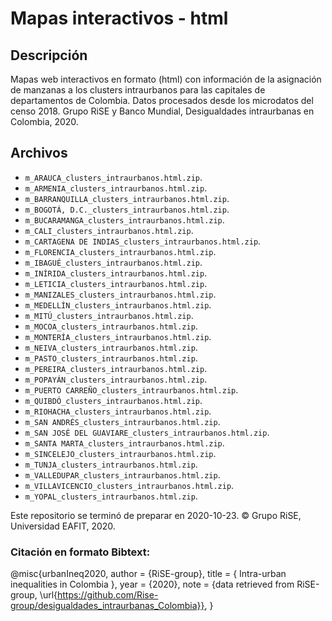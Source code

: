 # Mapas interactivos - html

## Descripción 
Mapas web interactivos en formato (html) con información de la asignación de manzanas a los clusters intraurbanos para las capitales de departamentos de Colombia. Datos procesados desde los microdatos del censo 2018. Grupo RiSE y Banco Mundial, Desigualdades intraurbanas en Colombia, 2020.

## Archivos
- `m_ARAUCA_clusters_intraurbanos.html.zip`.  
- `m_ARMENIA_clusters_intraurbanos.html.zip`.  
- `m_BARRANQUILLA_clusters_intraurbanos.html.zip`.  
- `m_BOGOTÁ, D.C._clusters_intraurbanos.html.zip`.  
- `m_BUCARAMANGA_clusters_intraurbanos.html.zip`.  
- `m_CALI_clusters_intraurbanos.html.zip`.  
- `m_CARTAGENA DE INDIAS_clusters_intraurbanos.html.zip`.  
- `m_FLORENCIA_clusters_intraurbanos.html.zip`.  
- `m_IBAGUÉ_clusters_intraurbanos.html.zip`.  
- `m_INÍRIDA_clusters_intraurbanos.html.zip`.  
- `m_LETICIA_clusters_intraurbanos.html.zip`.  
- `m_MANIZALES_clusters_intraurbanos.html.zip`.  
- `m_MEDELLÍN_clusters_intraurbanos.html.zip`.  
- `m_MITÚ_clusters_intraurbanos.html.zip`.  
- `m_MOCOA_clusters_intraurbanos.html.zip`.  
- `m_MONTERÍA_clusters_intraurbanos.html.zip`.  
- `m_NEIVA_clusters_intraurbanos.html.zip`.  
- `m_PASTO_clusters_intraurbanos.html.zip`.  
- `m_PEREIRA_clusters_intraurbanos.html.zip`.  
- `m_POPAYÁN_clusters_intraurbanos.html.zip`.  
- `m_PUERTO CARREÑO_clusters_intraurbanos.html.zip`.  
- `m_QUIBDÓ_clusters_intraurbanos.html.zip`.  
- `m_RIOHACHA_clusters_intraurbanos.html.zip`.  
- `m_SAN ANDRÉS_clusters_intraurbanos.html.zip`.  
- `m_SAN JOSÉ DEL GUAVIARE_clusters_intraurbanos.html.zip`.  
- `m_SANTA MARTA_clusters_intraurbanos.html.zip`.   
- `m_SINCELEJO_clusters_intraurbanos.html.zip`.  
- `m_TUNJA_clusters_intraurbanos.html.zip`.   
- `m_VALLEDUPAR_clusters_intraurbanos.html.zip`.  
- `m_VILLAVICENCIO_clusters_intraurbanos.html.zip`.  
- `m_YOPAL_clusters_intraurbanos.html.zip`.  

Este repositorio se terminó de preparar en 2020-10-23.
© Grupo RiSE, Universidad EAFIT, 2020.

### Citación en formato Bibtext:
@misc{urbanIneq2020,
  author = {RiSE-group},
  title = { Intra-urban inequalities in Colombia },
  year = {2020},
  note = {data retrieved from RiSE-group, 
          \url{https://github.com/Rise-group/desigualdades_intraurbanas_Colombia}},
}


